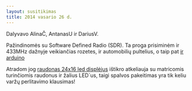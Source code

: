 ```yaml
---
layout: susitikimas
title: 2014 vasario 26 d.
---
```

Dalyvavo AlinaČ, AntanasU ir DariusV.


Pažindinomės su Software Defined Radio (SDR). Ta proga prisiminėm ir
433MHz dažnyje veikiančias rozetes, ir automobilių pultelius, o taip
pat [ir arduino](https://www.facebook.com/photo.php?fbid=537299786367167&set=pb.427720367325110.-2207520000.1394123197.&type=3&theater)

Atradom jog [raudonas 24x16 led displėjus](http://www.sureelectronics.net/goods.php?id=1124)
ištikro atkeliauja su matricomis turinčiomis raudonus ir žalius LED`us,
taigi spalvos pakeitimas yra tik keliu varžų perlitavimo klausimas!

